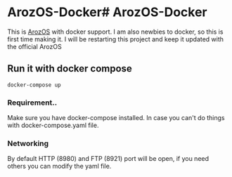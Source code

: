 # ArozOS-Docker# ArozOS-Docker

This is [ArozOS](https://github.com/tobychui/arozos) with docker support.
I am also newbies to docker, so this is first time making it.
I will be restarting this project and keep it updated with the official ArozOS

## Run it with docker compose    
```
docker-compose up
```
### Requirement..
Make sure you have docker-compose installed. In case you can't do things with docker-compose.yaml file.

### Networking
By default HTTP (8980) and FTP (8921) port will be open, if you need others you can modify the yaml file.
